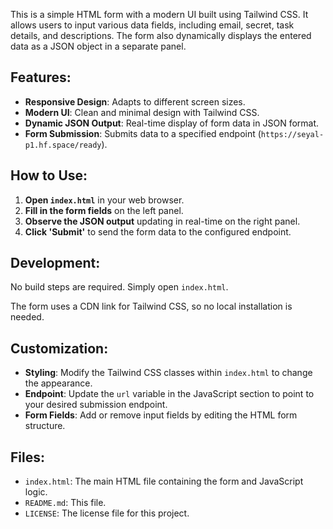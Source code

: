 This is a simple HTML form with a modern UI built using Tailwind CSS. It allows users to input various data fields, including email, secret, task details, and descriptions. The form also dynamically displays the entered data as a JSON object in a separate panel.

## Features:

*   **Responsive Design**: Adapts to different screen sizes.
*   **Modern UI**: Clean and minimal design with Tailwind CSS.
*   **Dynamic JSON Output**: Real-time display of form data in JSON format.
*   **Form Submission**: Submits data to a specified endpoint (`https://seyal-p1.hf.space/ready`).

## How to Use:

1.  **Open `index.html`** in your web browser.
2.  **Fill in the form fields** on the left panel.
3.  **Observe the JSON output** updating in real-time on the right panel.
4.  **Click 'Submit'** to send the form data to the configured endpoint.

## Development:

No build steps are required. Simply open `index.html`.

The form uses a CDN link for Tailwind CSS, so no local installation is needed.

## Customization:

*   **Styling**: Modify the Tailwind CSS classes within `index.html` to change the appearance.
*   **Endpoint**: Update the `url` variable in the JavaScript section to point to your desired submission endpoint.
*   **Form Fields**: Add or remove input fields by editing the HTML form structure.

## Files:

*   `index.html`: The main HTML file containing the form and JavaScript logic.
*   `README.md`: This file.
*   `LICENSE`: The license file for this project.

